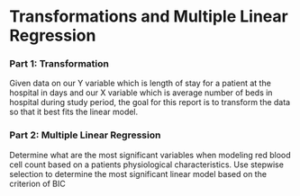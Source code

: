 # Transformations and Multiple Linear Regression

### Part 1: Transformation 
Given data on our Y variable which is length of stay for a patient at the hospital in days and our
X variable which is average number of beds in hospital during study period, the goal for this
report is to transform the data so that it best fits the linear model.

### Part 2:  Multiple Linear Regression

Determine what are the most significant variables when modeling red blood cell count based on a patients physiological characteristics. Use stepwise selection to determine the most significant linear model based on the criterion of BIC

